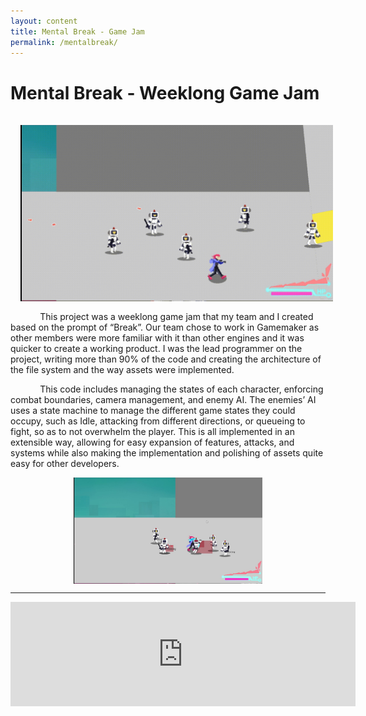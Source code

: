 ```yaml
---
layout: content
title: Mental Break - Game Jam
permalink: /mentalbreak/
---
```

# Mental Break - Weeklong Game Jam <!--Potentiall update to a mid physical play photo.-->
<img style="padding: 1rem;" src ="/assets/images/mentalBreak/gameplay.gif" alt = "Gameplay Gif of Mental Break" width = "500 rem" align = "left" />&nbsp;&nbsp;&nbsp;&nbsp;&nbsp;&nbsp;&nbsp;&nbsp;&nbsp;&nbsp;&nbsp;&nbsp;This project was a weeklong game jam that my team and I created based on the prompt of “Break”. Our team chose to work in Gamemaker as other members were more familiar with it than other engines and it was quicker to create a working product. I was the lead programmer on the project, writing more than 90% of the code and creating the architecture of the file system and the way assets were implemented.

&nbsp;&nbsp;&nbsp;&nbsp;&nbsp;&nbsp;&nbsp;&nbsp;&nbsp;&nbsp;&nbsp;&nbsp;This code includes managing the states of each character, enforcing combat boundaries, camera management, and enemy AI. The enemies’ AI uses a state machine to manage the different game states they could occupy, such as Idle, attacking from different directions, or queueing to fight, so as to not overwhelm the player. This is all implemented in an extensible way, allowing for easy expansion of features, attacks, and systems while also making the implementation and polishing of assets quite easy for other developers.

<img style="display: block;margin-left: auto; margin-right: auto;" src ="/assets/images/mentalBreak/testing.jpg" alt = "Testing Image of Mental Break" width = "60%"  />

---
<iframe frameborder="0" src="https://itch.io/embed/2315714?bg_color=0d133e&amp;fg_color=de06fb&amp;border_color=644f9f" width="552" height="167"><a href="https://u-t3am.itch.io/mental-break">Mental Break by U T3am, thethirdfalcon, lotus45, LittleTrout, eric1223, Abheek Bajaj</a></iframe>